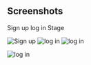 ## Screenshots

Sign up                     log in                Stage

![Sign up](https://i.postimg.cc/cHKX87Jt/Whats-App-Image-2020-12-18-at-1-44-54-AM.jpg)
![log in](https://i.postimg.cc/cHKX87Jt/Whats-App-Image-2020-12-18-at-1-44-54-AM.jpg)
![log in](https://i.postimg.cc/cHKX87Jt/Whats-App-Image-2020-12-18-at-1-44-54-AM.jpg)


![log in](https://i.postimg.cc/cHKX87Jt/Whats-App-Image-2020-12-18-at-1-44-54-AM.jpg)
